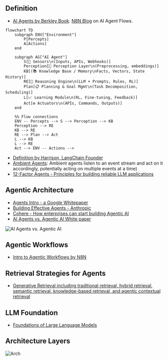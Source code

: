 
## Definition

- [AI Agents by Berkley Book](https://aima.cs.berkeley.edu/). [N8N Blog](https://blog.n8n.io/ai-agents/) on AI Agent Flows.

```mermaid
flowchart TD
    subgraph ENV["Environment"]
        P[Percepts]
        A[Actions]
    end

    subgraph AG["AI Agent"]
        S[📡 Sensors\n(Inputs, APIs, Webhooks)]
        Perception[🧩 Perception Layer\n(Preprocessing, embeddings)]
        KB[(📚 Knowledge Base / Memory\nFacts, Vectors, State History)]
        RE[🧠 Reasoning Engine\n(LLM + Prompts, Rules, RL)]
        Plan[📋 Planning & Goal Mgmt\n(Task Decomposition, Scheduling)]
        L[📈 Learning Module\n(RL, Fine-tuning, Feedback)]
        Act[⚙️ Actuators\n(APIs, Commands, Outputs)]
    end

    %% Flow connections
    ENV -- Percepts --> S --> Perception --> KB
    Perception --> RE
    KB --> RE
    RE --> Plan --> Act
    L --> KB
    L --> RE
    Act --> ENV -- Actions -->
```
  
- [Definition by Harrison, LangChain Founder](https://blog.langchain.dev/what-is-an-agent/)
- [Ambient Agents](https://blog.langchain.dev/introducing-ambient-agents/): Ambient agents listen to an event stream and act on it accordingly, potentially acting on multiple events at a time)
- [12-Factor Agents - Principles for building reliable LLM applications](https://github.com/humanlayer/12-factor-agents/)

## Agentic Architecture

- [Agents Intro - a Google Whitepaper](https://www.kaggle.com/whitepaper-agents)
- [Building Effective Agents - Anthropic](https://www.anthropic.com/research/building-effective-agents)
- [Cohere - How enterprises can start building Agentic AI](https://cohere.com/blog/how-enterprises-can-start-building-agentic-ai)
- [AI Agents vs. Agentic AI White paper](https://arxiv.org/abs/2505.10468)

![AI Agents vs. Agentic AI](https://i.postimg.cc/y6R91zcW/IMG-0956.jpg)


## Agentic Workflows

- [Intro to Agentic Workflows by N8N](https://blog.n8n.io/ai-agentic-workflows/)

## Retrieval Strategies for Agents

- [Generative Retrieval including traditional retrieval, hybrid retrieval, semantic retrieval, knowledge-based retrieval, and agentic contextual retrieval](https://arxiv.org/abs/2502.16866)

## LLM Foundation

- [Foundations of Large Language Models](https://arxiv.org/pdf/2501.09223)

## Architecture Layers

![Arch](https://i.postimg.cc/PfbMFPM0/IMG-0894.jpg)
